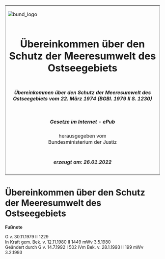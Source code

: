 <span id="DECKBLATT.html"></span>

<table border="0" frame="border" width="100%">

<tr valign="top">

<td align="left">

![bund\_logo](BfJ_2021_Web_de_de.gif)

</td>

<td align="right">

 

</td>

</tr>

<tr align="center" valign="middle">

<td colspan="2">

# Übereinkommen über den Schutz der Meeresumwelt des Ostseegebiets

</td>

</tr>

<tr align="center" valign="middle">

<td colspan="2">

##### Übereinkommen über den Schutz der Meeresumwelt des Ostseegebiets vom 22. März 1974 (BGBl. 1979 II S. 1230)

</td>

</tr>

<tr align="center" valign="middle">

<td colspan="2">

  
  

##### Gesetze im Internet - ePub  
  
herausgegeben vom  
Bundesministerium der Justiz

</td>

</tr>

<tr align="center" valign="bottom">

<td colspan="2">

  
  

##### erzeugt am: 26.01.2022

</td>

</tr>

</table>

<span id="BJNR212300979.html"></span>

# Übereinkommen über den Schutz der Meeresumwelt des Ostseegebiets

<div>

  
**Fußnote**

<div class="jnhtml">

<div>

<div class="jurAbsatz">

G v. 30.11.1979 II 1229  
In Kraft gem. Bek. v. 12.11.1980 II 1449 mWv 3.5.1980  
Geändert durch G v. 14.7.1992 I 502 iVm Bek. v. 28.1.1993 II 199 mWv
3.2.1993

</div>

</div>

</div>

</div>
